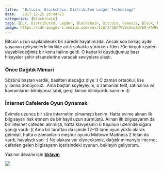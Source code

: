 ```yaml
---
title:  "Bitcoin, Blockchain, Distributed Ledger Technology"
date:   2017-12-25 20:04:23
categories: [blockchain]
tags: [DLT, Distributed, Legder, Blockchain, Bitcoin, Genesis, Block, Mehmet Cem Yücel, Mehmet, Cem, Yucel, Yücel, Satoshi, blockchainturk, blockchainturk.net, hyperledger]
image: https://cdn-images-1.medium.com/max/150/1*JBV7VVSxXvoZ97b0-FAMFA.png
---
```

Bitcoin uzun sayılabilecek bir süredir hayatımızda. Ancak son birkaç aydır yaşanan gelişmelerle birlikte artık sokakta yürürken 7den 70e birçok kişiden duyabileceğimiz bir konu haline geldi. O kadar ki duyduğumuz bazı hikayeler şehir efsanelerine varacak seviyelere ulaştı.

### Önce Dağıtık Mimari

Sözünü baştan verdik, basitten alacağız diye :) O zaman ortaokul, lise yıllarına dönüyoruz.. Ama baştan söyleyeyim, o zamanlar telif, satınalma vs kavramlarını bilmiyoruz tabii, gerçi kimse bilmiyordu sanırım :))

### İnternet Cafelerde Oyun Oynamak

Evimde uzunca bir süre internetim olmamıştı benim. Hatta evime alınan ilk bilgisayarı hak etmem de bir hayli uzun sürmüştü. Alınan ilk bilgisayarım da bir internet cafeden alınmıştı, hatta klavyesinin 6 tuşunun üzerinde sigara yanığı vardı :(( Ama bir taraftan da içinde 12–13 tane oyun yüklü olarak gelmişti, hatta o zamanların meşhur oyunu Midtown Madness 2 felan da vardı, havalıydı yani :) Ne alakası var diyeceksiniz, dağıtık mimariyle internet cafeden gelen bilgisayarın içerisindeki oyunun, bekleyin geliyorum..

Yazının devamı için [**tıklayın**](https://medium.com/blockchainturk/bitcoin-blockchain-distributed-ledger-technology-c2e394adaa1a)
  
![](https://cdn-images-1.medium.com/max/800/1*JBV7VVSxXvoZ97b0-FAMFA.png)